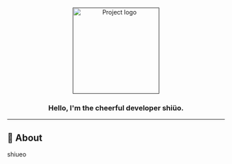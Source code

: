 <p align="center">
  <a href="" rel="noopener">
 <img width=200px height=200px src="https://github.com/shiueo/shiueo/blob/main/pfp/shiueo.png?raw=true" alt="Project logo"></a>
</p>

<h3 align="center">Hello, I'm the cheerful developer shiüo.</h3>

---

## 🧐 About <a name = "about"></a>
shiueo
